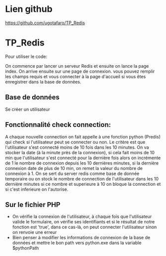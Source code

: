 # Lien github
https://github.com/ugotafaro/TP_Redis


# TP_Redis
Pour utiliser le code:

On commence par lancer un serveur Redis et ensuite on lance la page index.
On arrive ensuite sur une page de connexion. 
vous pouvez remplir les champs requis et vous connecter à la page d'accueil si vous êtes enregistrer dans la base de données.

## Base de données 
Se créer un utilisateur



## Fonctionnalité check connection:
A chaque nouvelle connection on fait appelle à une fonction python (Predis) qui check si l'utilisateur peut se connecter ou non.
Le critère est que l'utilisateur s'est connecté moins de 10 fois dans les 10 minutes.
On va stocker la date (à la minute près de la connexion), si cela fait moins de 10 min que l'utilisateur s'est connecté pour la dernière fois alors on incrémente de 1 le nombre de connexion depuis les 10 dernières minutes, si la dernière connexion date de plus de 10 min, on remet la valeur du nombre de connexion à 1.
On se sert du server redis comme base de donnée temporaire ou on stock le nombre de connection de l'utilisateur dans les 
10 dernière minutes si ce nombre et superieure à 10 on bloque la connection et si c'est inferieure on l'autorise.


## Sur le fichier PHP
- On vérifie la connexion de l'utilisateur, à chaque fois que l'utilisateur valide le formulaire, on vérifie ses identifiants et si le résultat de notre fonction est 'true', dans ce cas-là, on peut connecter l'utilisateur sinon on renvoie une erreur
- Bien penser à modifier les informations de connexion de la base de données et mettre le bon path vers python.exe dans la variable $pythonPath